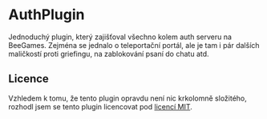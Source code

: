 # AuthPlugin
Jednoduchý plugin, který zajišťoval všechno kolem auth serveru na BeeGames. Zejména se jednalo o teleportační portál, ale je tam i pár dalších maličkostí proti griefingu, na zablokování psaní do chatu atd.

## Licence
Vzhledem k tomu, že tento plugin opravdu není nic krkolomně složitého, rozhodl jsem se tento plugin licencovat pod [licencí MIT](LICENSE).
